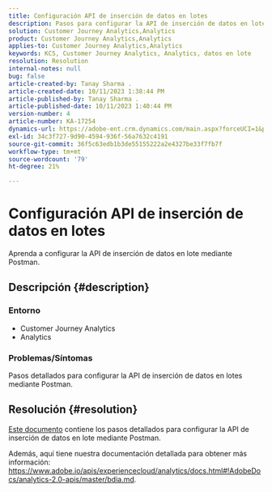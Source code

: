 ```yaml
---
title: Configuración API de inserción de datos en lotes
description: Pasos para configurar la API de inserción de datos en lote mediante Postman.
solution: Customer Journey Analytics,Analytics
product: Customer Journey Analytics,Analytics
applies-to: Customer Journey Analytics,Analytics
keywords: KCS, Customer Journey Analytics, Analytics, datos en lote
resolution: Resolution
internal-notes: null
bug: false
article-created-by: Tanay Sharma .
article-created-date: 10/11/2023 1:38:44 PM
article-published-by: Tanay Sharma .
article-published-date: 10/11/2023 1:40:44 PM
version-number: 4
article-number: KA-17254
dynamics-url: https://adobe-ent.crm.dynamics.com/main.aspx?forceUCI=1&pagetype=entityrecord&etn=knowledgearticle&id=db23d17d-3b68-ee11-9ae7-6045bd0063aa
exl-id: 34c3f727-9d90-4594-936f-56a7632c4191
source-git-commit: 36f5c63edb1b3de55155222a2e4327be33f7fb7f
workflow-type: tm+mt
source-wordcount: '79'
ht-degree: 21%

---
```


# Configuración API de inserción de datos en lotes


Aprenda a configurar la API de inserción de datos en lote mediante Postman.

## Descripción {#description}


### <b>Entorno</b>

- Customer Journey Analytics
- Analytics




### <b>Problemas/Síntomas</b>

Pasos detallados para configurar la API de inserción de datos en lotes mediante Postman.


## Resolución {#resolution}


[Este documento](https://spark.adobe.com/page/0jhQHMs74AtYz/) contiene los pasos detallados para configurar la API de inserción de datos en lote mediante Postman.

Además, aquí tiene nuestra documentación detallada para obtener más información: https://www.adobe.io/apis/experiencecloud/analytics/docs.html#!AdobeDocs/analytics-2.0-apis/master/bdia.md.
